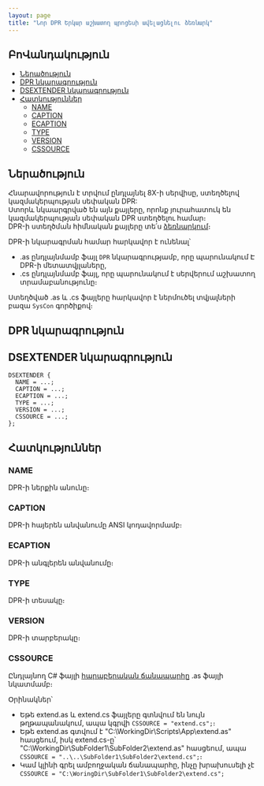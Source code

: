 ```yaml
---
layout: page
title: "Նոր DPR Երկար աշխատող պրոցեսի ավելացնելու ձեռնարկ"
---
```


## ԲոՎանդակություն

- [Ներածություն](#ներածություն)
- [DPR նկարագրություն](#dpr-նկարագրություն)
- [DSEXTENDER նկարագրություն](#dsextender-նկարագրություն)
- [Հատկություններ](#հատկություններ)
  - [NAME](#name)
  - [CAPTION](#caption)
  - [ECAPTION](#ecaption)
  - [TYPE](#type)
  - [VERSION](#version)
  - [CSSOURCE](#cssource)

## Ներածություն

Հնարավորություն է տրվում ընդլայնել 8X-ի սերվիսը, ստեղծելով կազմակերպության սեփական DPR:  
Ստորև նկաարգրված են այն քայլերը, որոնք յուրահատուկ են կազմակերպության սեփական DPR ստեղծելու համար։  
DPR-ի ստեղծման հիմնական քայլերը տե՛ս [ձեռնարկում](../../server_api/definitions/dpr_guide.md)։

DPR-ի նկարագրման համար հարկավոր է ունենալ՝

* .as ընդլայնմամբ ֆայլ `DPR` նկարագրությամբ, որը պարունակում Է DPR-ի մետատվյլաները,
* .cs ընդլայնմամբ ֆայլ, որը պարունակում է սերվերում աշխատող տրամաբանությունը։

Ստեղծված .as և .cs ֆայլերը հարկավոր է ներմուծել տվյալների բազա `SysCon` գործիքով։

## DPR նկարագրություն

## DSEXTENDER նկարագրություն

``` as4x
DSEXTENDER {
  NAME = ...;
  CAPTION = ...;
  ECAPTION = ...;
  TYPE = ...;
  VERSION = ...;
  CSSOURCE = ...;
};
```

## Հատկություններ

### NAME

DPR-ի ներքին անունը։

### CAPTION 

DPR-ի հայերեն անվանումը ANSI կոդավորմամբ։

### ECAPTION

DPR-ի անգլերեն անվանումը։

### TYPE 

DPR-ի տեսակը։

### VERSION 

DPR-ի տարբերակը։

### CSSOURCE 
Ընդլայնող C# ֆայլի [հարաբերական ճանապարհը](https://phoenixnap.com/kb/absolute-path-vs-relative-path) .as ֆայլի նկատմամբ։

Օրինակներ՝  
* Եթե extend.as և extend.cs ֆայլերը գտնվում են նույն թղթապանակում, ապա կգրվի `CSSOURCE = "extend.cs";`։  
* Եթե extend.as գտվում է "C:\WorkingDir\Scripts\App\extend.as" հասցեում, իսկ extend.cs-ը՝ "C:\WorkingDir\SubFolder1\SubFolder2\extend.as" հասցեում, ապա `CSSOURCE = "..\..\SubFolder1\SubFolder2\extend.cs";`։  
* Կամ կլինի գրել ամբողջական ճանապարհը, ինչը խրախուսելի չէ `CSSOURCE = "C:\WoringDir\SubFolder1\SubFolder2\extend.cs";`



